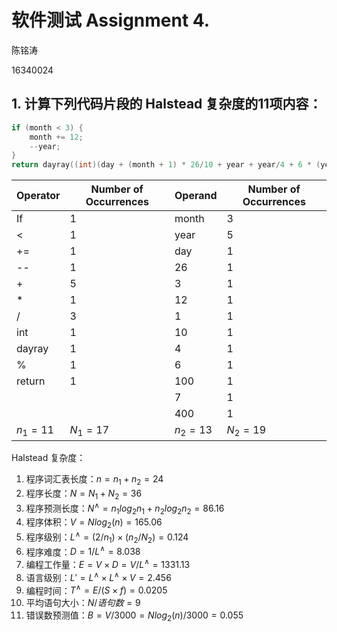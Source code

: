 # 软件测试 Assignment 4.

陈铭涛

16340024

## 1. 计算下列代码片段的 Halstead 复杂度的11项内容：

```c
if (month < 3) { 
    month += 12;
	--year; 
} 
return dayray((int)(day + (month + 1) * 26/10 + year + year/4 + 6 * (year/100) + year/400)% 7);
```

| Operator | Number of Occurrences | Operand  | Number of Occurrences |
| -------- | --------------------- | -------- | --------------------- |
| If       | 1                     | month    | 3                     |
| <        | 1                     | year     | 5                     |
| +=       | 1                     | day      | 1                     |
| --       | 1                     | 26       | 1                     |
| +        | 5                     | 3        | 1                     |
| *        | 1                     | 12       | 1                     |
| /        | 3                     | 1        | 1                     |
| int      | 1                     | 10       | 1                     |
| dayray   | 1                     | 4        | 1                     |
| %        | 1                     | 6        | 1                     |
| return   | 1                     | 100      | 1                     |
|          |                       | 7        | 1                     |
|          |                       | 400      | 1                     |
| $n_1=11$ | $N_1=17$              | $n_2=13$ | $N_2=19$              |

Halstead 复杂度：

1. 程序词汇表长度：$n=n_1+n_2=24$
2. 程序长度：$N=N_1+N_2=36$
3. 程序预测长度：$N^\wedge=n_1log_2n_1+n_2log_2n_2=86.16$
4.  程序体积：$V=Nlog_2(n)=165.06$
5. 程序级别：$L^\wedge=(2/n_1)\times(n_2/N_2)=0.124$
6. 程序难度：$D=1/L^\wedge=8.038$
7. 编程工作量：$E=V\times D=V/L^\wedge=1331.13$
8. 语言级别：$L'=L^\wedge\times L^\wedge\times V=2.456$
9. 编程时间：$T^\wedge=E/(S\times f)=0.0205​$
10. 平均语句大小：$N/语句数=9$
11. 错误数预测值：$B=V/3000=Nlog_2(n)/3000=0.055$